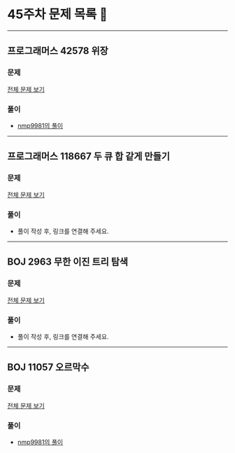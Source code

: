 # 45주차 문제 목록 📝
___
## 프로그래머스 42578 위장
### 문제
[전체 문제 보기](https://school.programmers.co.kr/learn/courses/30/lessons/42578)

### 풀이
- [nmp9981의 풀이](https://blog.naver.com/tybnasgo/222884239764)
___
## 프로그래머스 118667 두 큐 합 같게 만들기
### 문제
[전체 문제 보기](https://school.programmers.co.kr/learn/courses/30/lessons/118667)

### 풀이
- 풀이 작성 후, 링크를 연결해 주세요.
___

## BOJ 2963 무한 이진 트리 탐색
### 문제
[전체 문제 보기](https://www.acmicpc.net/problem/2963)

### 풀이
- 풀이 작성 후, 링크를 연결해 주세요.
___

## BOJ 11057 오르막수
### 문제
[전체 문제 보기](https://www.acmicpc.net/problem/11057)

### 풀이
- [nmp9981의 풀이](https://blog.naver.com/tybnasgo/222886686130)
